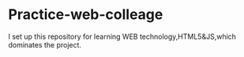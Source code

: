 # Practice-web-colleage
I set up this repository for learning WEB technology,HTML5&JS,which dominates the project.
